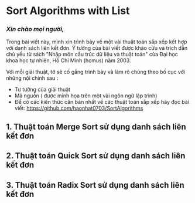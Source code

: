 # Sort Algorithms with List

### *Xin chào mọi người,* 

Trong bài viết này, mình xin trình bày về một vài thuật toán sắp xếp kết hợp với danh sách liên kết đơn. Ý tưởng của bài viết được khảo cứu và trích dẫn chủ yếu từ sách "Nhập môn cấu trúc dữ liệu và thuật toán" của Đại học khoa học tự nhiên, Hồ Chí Minh (hcmus) năm 2003. 

Với mỗi giải thuật, tớ sẽ cố gắng trình bày và làm rõ chúng theo bố cục với những nội chính sau : 
+ Tư tưởng của giải thuật
+ Mã nguồn ( được minh họa trên một vài ngôn ngữ lập trình)
+ Để có các kiến thức căn bản nhất về các thuật toán sắp xếp hãy đọc bài viết: https://github.com/haonhat0703/SortAlgorithms

## **1.	Thuật toán Merge Sort sử dụng danh sách liên kết đơn**
## **2.	Thuật toán Quick Sort sử dụng danh sách liên kết đơn**
## **3.	Thuật toán Radix Sort sử dụng danh sách liên kết đơn**

